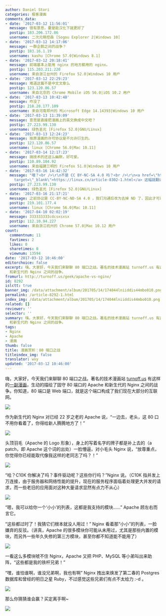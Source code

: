 ```yaml
---
author: Daniel Stori
categories: 极客漫画
comments_data:
- date: '2017-03-12 11:56:01'
  message: 很有意思，要是能汉化下就更好了
  postip: 183.206.172.86
  username: 二次元萌控森 [Sogou Explorer 2|Windows 10]
- date: '2017-03-12 14:17:06'
  message: 一群企鹅之间的战争？
  postip: 183.16.1.19
  username: kashu [Chrome 57.0|Windows 8.1]
- date: '2017-03-12 20:18:41'
  message: 前端基本上能用 nginx 的地方都用的 nginx。
  postip: 115.203.211.220
  username: 来自浙江台州的 Firefox 52.0|Windows 10 用户
- date: '2017-03-12 22:29:23'
  message: 难道这篇不是中文文章么
  postip: 123.120.86.57
  username: 来自北京的 Chrome Mobile iOS 56.0|iOS 10.2 用户
- date: '2017-03-13 10:42:40'
  message: 咋没了
  postip: 218.28.177.109
  username: 来自河南郑州的 Microsoft Edge 14.14393|Windows 10 用户
- date: '2017-03-13 11:39:09'
  message: 意思是直接把漫画上的英文换成中文吧？
  postip: 27.223.99.130
  username: 绿色圣光 [Firefox 52.0|GNU/Linux]
- date: '2017-03-13 12:24:23'
  message: 按原漫画的许可协议是不允许衍生的。
  postip: 123.120.86.57
  username: linux [Chrome 56.0|Mac 10.11]
- date: '2017-03-14 12:17:23'
  message: 搞技术的还这么幽默，好可爱。
  postip: 110.89.104.92
  username: 来自福建三明的 Firefox 51.0|Windows 10 用户
- date: '2017-03-16 14:42:32'
  message: "哦？<br />\r\n不是 CC BY-NC-SA 4.0 吗？<br />\r\n<a href=\"https://linux.cn/article-8302-1.html\"
    target=\"_blank\">https://linux.cn/article-8302-1.html</a> 这幅就翻译了啊。"
  postip: 27.223.99.130
  username: 绿色圣光 [Firefox 52.0|GNU/Linux]
- date: '2017-03-16 21:17:21'
  message: 之前协议是 CC-BY-NC-ND-SA 4.0 ，我们沟通后改为去掉 ND 了，因此才可以的~我们 LCTT 已经决定全系列翻译下来了，敬请期待。
  postip: 219.101.177.4
  username: linux [Chrome 56.0|Mac 10.11]
- date: '2017-04-10 02:02:19'
  message: 333333333cdcsxsxsx
  postip: 112.10.94.227
  username: 来自浙江杭州的 Chrome 57.0|Mac 10.12 用户
count:
  commentnum: 11
  favtimes: 2
  likes: 0
  sharetimes: 0
  viewnum: 13594
date: '2017-03-12 10:46:00'
editorchoice: false
excerpt: 嗨，大家好，今天我们来聊聊 80 端口之战。著名的技术漫画站 turnoff.us 有这样的一副漫画，生动的描绘了固守 80 端口的 Apache
  和新生代的 Nginx 之间的战争。
fromurl: http://turnoff.us/geek/apache-vs-nginx/
id: 8292
islctt: true
banner_img: /data/attachment/album/201705/14/174044lniiddis44mbo010.png.large.jpg
permalink: /article-8292-1.html
index_img: /data/attachment/album/201705/14/174044lniiddis44mbo010.png.thumb.jpg
related: []
reviewer: ''
selector: ''
summary: 嗨，大家好，今天我们来聊聊 80 端口之战。著名的技术漫画站 turnoff.us 有这样的一副漫画，生动的描绘了固守 80 端口的 Apache
  和新生代的 Nginx 之间的战争。
tags:
- Nginx
- Apache
- 漫画
thumb: false
title: 漫画赏析：80 端口之战
titleindex_img: false
translator: wxy
updated: '2017-03-12 10:46:00'
---
```


嗨，大家好，今天我们来聊聊 80 端口之战。著名的技术漫画站 [turnoff.us](http://turnoff.us/) 有这样的[一副漫画](http://turnoff.us/geek/apache-vs-nginx/)，生动的描绘了固守 80 端口的 Apache 和新生代的 Nginx 之间的战争。你知道，80 端口是 Web 端口，就是这个端口构成了我们现在大部分的互联网。


![](/data/attachment/album/201705/14/174044lniiddis44mbo010.png)


作为新生代的 Nginx 对已经 22 岁之老的 Apache 说，“一边去，老头，这 80 口不用你看着了，你得给新人腾腾地方了！”


![](/data/attachment/album/201705/14/174256x3xlold03x8ql23z.jpg)


头顶羽毛（Apache 的 Logo 形象），身上的写着名字的牌子都是补上去的（a patch，即 Apache 这个词的出处）一脸懵逼，对小毛头 Nginx 说，“放尊重点，你觉得你已经能取代像我这样的老同志了吗？！”


![](/data/attachment/album/201705/14/174309ode0c4etgdwt9gzl.jpg)


“哈？C10K 你解决了吗？事件驱动呢？这些你行吗？”Nginx 说。（C10K 指并发上万连接，由于服务器和网络性能的提升，现在的服务程序面临着处理更大并发的请求，而一些老旧的应用面对这种大量请求显然有点力不从心）


![](/data/attachment/album/201705/14/174508m6owdatapabbwudo.jpg)


“嗯，我可以给你一个‘小小’的列表，这都是我支持的模块……” Apache 顾左右而言它。


“这些都过时了！我猜它们根本就没人用过！” Nginx 看着那“小小”的列表，一脸嫌弃的反驳。（讲真，Apache 的很多模块你可能从未用过，尤其是那些内置的模块，而另外一些年久失修的第三方模块，甚至你都不知道能不能用了）


![](/data/attachment/album/201705/14/174518ccycyrim5i5rirz2.jpg)


一看这么多模块唬不住 Nginx，Apache 又把 PHP、MySQL 等小弟叫出来助阵，“这些都是我的铁杆兄弟！”


“嘿，谁怕谁啊，谁没兄弟啊，我也有啊” Nginx 拽出来焕发了第二春的 Postgres 数据库和曾经的明日之星 Ruby，不过感觉这些兄弟们有点不太给力 :-d 。


![](/data/attachment/album/201705/14/174552itp29tuyttpu710t.jpg)


那么你猜猜谁会赢？买定离手啊~


![](/data/attachment/album/201705/14/174605pqk0b0zskdbn7h9j.jpg)